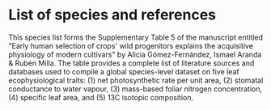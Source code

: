 # List of species and references 
This species list forms the Supplementary Table 5 of the manuscript entitled "Early human selection of crops' wild progenitors explains the acquisitive physiology of modern cultivars" by Alicia Gómez-Fernández, Ismael Aranda & Rubén Milla. The table provides a complete list of literature sources and databases used to compile a global species-level dataset on five leaf ecophysiological traits: (1) net photosynthetic rate per unit area, (2) stomatal conductance to water vapour, (3) mass-based foliar nitrogen concentration, (4) specific leaf area, and (5) 13C isotopic composition.
